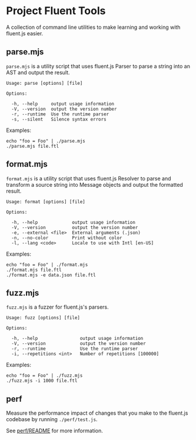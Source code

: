 # Project Fluent Tools

A collection of command line utilities to make learning and working with
fluent.js easier.

## parse.mjs

`parse.mjs` is a utility script that uses fluent.js Parser to parse a string
into an AST and output the result.

    Usage: parse [options] [file]

    Options:

      -h, --help     output usage information
      -V, --version  output the version number
      -r, --runtime  Use the runtime parser
      -s, --silent   Silence syntax errors

Examples:

    echo "foo = Foo" | ./parse.mjs
    ./parse.mjs file.ftl

## format.mjs

`format.mjs` is a utility script that uses fluent.js Resolver to parse and
transform a source string into Message objects and output the formatted result.

    Usage: format [options] [file]

    Options:

      -h, --help             output usage information
      -V, --version          output the version number
      -e, --external <file>  External arguments (.json)
      -n, --no-color         Print without color
      -l, --lang <code>      Locale to use with Intl [en-US]

Examples:

    echo "foo = Foo" | ./format.mjs
    ./format.mjs file.ftl
    ./format.mjs -e data.json file.ftl

## fuzz.mjs

`fuzz.mjs` is a fuzzer for fluent.js's parsers.

    Usage: fuzz [options] [file]

    Options:

      -h, --help                output usage information
      -V, --version             output the version number
      -r, --runtime             Use the runtime parser
      -i, --repetitions <int>   Number of repetitions [100000]

Examples:

    echo "foo = Foo" | ./fuzz.mjs
    ./fuzz.mjs -i 1000 file.ftl

## perf

Measure the performance impact of changes that you make to the fluent.js
codebase by running `./perf/test.js`.

See [perf/README](perf/README.md) for more information.
